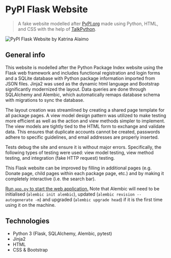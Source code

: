 # PyPI Flask Website 

> A fake website modelled after [PyPI.org](https://pypi.org/) made using Python, HTML, and CSS with the help of [TalkPython](https://talkpython.fm/).

![PyPI Flask Website by Katrina Alaimo](https://static.wixstatic.com/media/d051dc_d5854d3eafc8444aa275516bf12b1a4e~mv2.gif)

## General info

This website is modelled after the Python Package Index website using the Flask web framework and includes functional registration and login forms and a SQLite database with Python package information imported from JSON files. Jinja2 was used as the dynamic html language and Bootstrap significantly modernized the layout. Data queries are done through SQLAlchemy and Alembic, which automatically remaps database schema with migrations to sync the database. 

The layout creation was streamlined by creating a shared page template for all package pages. A view model design pattern was utilized to make testing more efficient as well as the action and view methods simpler to implement. The view models are tightly tied to the HTML form to exchange and validate data. This ensures that duplicate accounts cannot be created, passwords adhere to specific guidelines, and email addresses are properly inserted. 

Tests debug the site and ensure it is without major errors. Specifically, the following types of testing were used: view model testing, view method testing, and integration (fake HTTP request) testing. 

This Flask website can be improved by filling in additional pages (e.g. Donate page, child pages within each package page, etc.) and by making it completely interactive (i.e. the search bar).

<u>Run `app.py` to start the web application.</u> Note that Alembic will need to be initialised (`alembic init alembic`), updated (`alembic revision --autogenerate -m`) and upgraded (`alembic upgrade head`) if it is the first time using it on the machine. 

## Technologies

- Python 3 (Flask, SQLAlchemy, Alembic, pytest)
- Jinja2
- HTML
- CSS & Bootstrap
